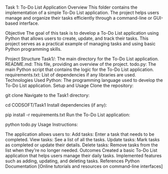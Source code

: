 Task 1: To-Do List Application
Overview
This folder contains the implementation of a simple To-Do List application. The project helps users manage and organize their tasks efficiently through a command-line or GUI-based interface.

Objective
The goal of this task is to develop a To-Do List application using Python that allows users to create, update, and track their tasks. This project serves as a practical example of managing tasks and using basic Python programming skills.

Project Structure
Task1/: The main directory for the To-Do List application.
README.md: This file, providing an overview of the project.
todo.py: The main Python script that contains the logic for the To-Do List application.
requirements.txt: List of dependencies if any libraries are used.
Technologies Used
Python: The programming language used to develop the To-Do List application.
Setup and Usage
Clone the repository:

git clone <repository-url>
Navigate to the Task1 directory:

cd CODSOFT/Task1
Install dependencies (if any):

pip install -r requirements.txt
Run the To-Do List application:

python todo.py
Usage Instructions:

The application allows users to:
Add tasks: Enter a task that needs to be completed.
View tasks: See a list of all the tasks.
Update tasks: Mark tasks as completed or update their details.
Delete tasks: Remove tasks from the list when they're no longer needed.
Outcomes
Created a basic To-Do List application that helps users manage their daily tasks.
Implemented features such as adding, updating, and deleting tasks.
References
Python Documentation
[Online tutorials and resources on command-line interfaces]
